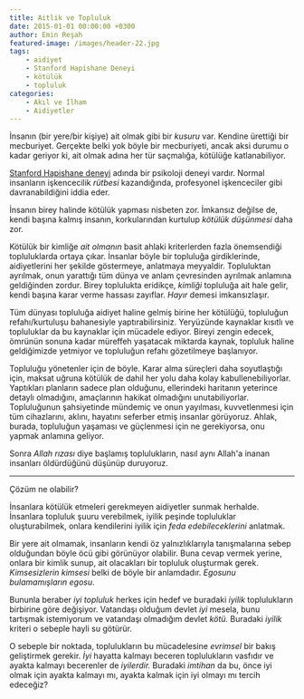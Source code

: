 ```yaml
---
title: Aitlik ve Topluluk
date: 2015-01-01 00:00:00 +0300
author: Emin Reşah
featured-image: /images/header-22.jpg
tags: 
    - aidiyet
    - Stanford Hapishane Deneyi
    - kötülük
    - topluluk
categories:
    - Akıl ve İlham
    - Aidiyetler
---
```


İnsanın (bir yere/bir kişiye) ait olmak gibi bir *kusuru* var. Kendine ürettiği
bir mecburiyet. Gerçekte belki yok böyle bir mecburiyeti, ancak aksi durumu o
kadar geriyor ki, ait olmak adına her tür saçmalığa, kötülüğe katlanabiliyor.

[Stanford Hapishane
deneyi](http://tr.wikipedia.org/wiki/Stanford_hapishane_deneyi#firstHeading)
adında bir psikoloji deneyi vardır. Normal insanların işkencecilik
*rütbesi* kazandığında, profesyonel işkenceciler gibi davranabildiğini
iddia eder.

İnsanın birey halinde kötülük yapması nisbeten zor. İmkansız değilse de, kendi
başına kalmış insanın, korkularından kurtulup *kötülük düşünmesi* daha zor.

Kötülük bir kimliğe *ait olmanın* basit ahlaki kriterlerden fazla önemsendiği
topluluklarda ortaya çıkar. İnsanlar böyle bir topluluğa girdiklerinde,
aidiyetlerini her şekilde göstermeye, anlatmaya meyyaldir. Topluluktan ayrılmak,
onun yarattığı tüm dünya ve anlam çevresinden ayrılmak anlamına geldiğinden
zordur. Birey toplulukta eridikçe, *kimliği* topluluğa ait hale gelir, kendi
başına karar verme hassası zayıflar. *Hayır* demesi imkansızlaşır.

Tüm dünyası topluluğa aidiyet haline gelmiş birine her kötülüğü, topluluğun
refahı/kurtuluşu bahanesiyle yaptırabilirsiniz. Yeryüzünde kaynaklar kısıtlı ve
topluluklar da bu kaynaklar için mücadele ediyor. Bireyi zengin edecek, ömrünün
sonuna kadar müreffeh yaşatacak miktarda kaynak, topluluk haline geldiğimizde
yetmiyor ve topluluğun refahı gözetilmeye başlanıyor.

Topluluğu yönetenler için de böyle. Karar alma süreçleri daha soyutlaştığı için,
maksat uğruna kötülük de dahil her yolu daha kolay kabullenebiliyorlar.
Yaptıkları planların sadece plan olduğunu, ellerindeki haritanın yeterince
detaylı olmadığını, amaçlarının hakikat olmadığını unutabiliyorlar. Topluluğunun
şahsiyetinde mündemiç ve onun yayılması, kuvvetlenmesi için tüm cihazlarını,
aklını, hayatını seferber etmiş insanlar görüyoruz. Ahlak, burada, topluluğun
yaşaması ve güçlenmesi için ne gerekiyorsa, onu yapmak anlamına geliyor.

Sonra *Allah rızası* diye başlamış toplulukların, nasıl aynı Allah'a inanan
insanları öldürdüğünü düşünüp duruyoruz.

------------------------------------------------------------------------

Çözüm ne olabilir?

İnsanlara kötülük etmeleri gerekmeyen aidiyetler sunmak herhalde. İnsanlara
topluluk şuuru verebilmek, iyilik peşinde topluluklar oluşturabilmek, onlara
kendilerini iyilik için *feda edebileceklerini* anlatmak.

Bir yere ait olmamak, insanların kendi öz yalnızlıklarıyla tanışmalarına sebep
olduğundan böyle öcü gibi görünüyor olabilir. Buna cevap vermek yerine, onlara
bir kimlik sunup, ait olacakları bir topluluk oluşturmak gerek. *Kimsesizlerin
kimsesi* belki de böyle bir anlamdadır. *Egosunu bulamamışların egosu*.

Bununla beraber *iyi topluluk* herkes için hedef ve buradaki *iyilik*
toplulukların birbirine göre değişiyor. Vatandaşı olduğum devlet *iyi* mesela,
bunu tartışmak istemiyorum ve vatandaşı olmadığım devlet *kötü.* Buradaki
*iyilik* kriteri o sebeple hayli su götürür.

O sebeple bir noktada, toplulukların bu mücadelesine *evrimsel* bir bakış
geliştirmek gerekir. *İyi* hayatta kalmayı beceren toplulukların vasfıdır ve
ayakta kalmayı becerenler de *iyilerdir.* Buradaki *imtihan* da bu, önce iyi
olmak için ayakta kalmayı mı, ayakta kalmak için iyi olmayı mı tercih edeceğiz?

